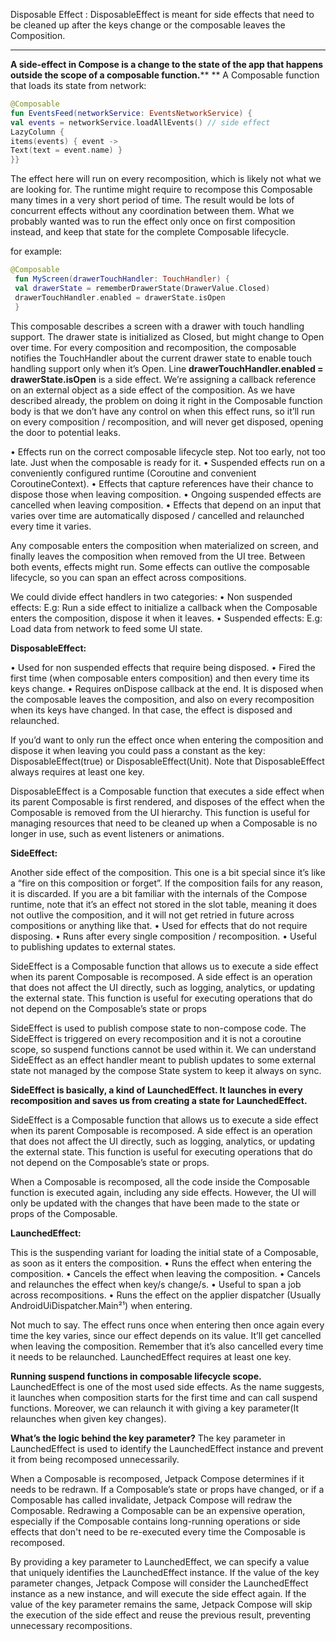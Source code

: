 

Disposable Effect :
DisposableEffect is meant for side effects that need to be cleaned up after the keys change or the composable leaves the Composition.



---
 
 **A side-effect in Compose is a change to the state of the app that happens outside the scope of a composable function.**** 
 **
 A Composable function that loads its state from network:
 ```kotlin
 @Composable
 fun EventsFeed(networkService: EventsNetworkService) {
 val events = networkService.loadAllEvents() // side effect
LazyColumn {
 items(events) { event ->
Text(text = event.name) }
 }}
```
The effect here will run on every recomposition, which is likely not what we are looking for. The runtime might require to recompose this Composable many times in a very short period of time. The result would be lots of concurrent effects without any coordination between them.
What we probably wanted was to run the effect only once on first composition instead, and keep that state for the complete Composable lifecycle.

for example:
```kotlin
@Composable
 fun MyScreen(drawerTouchHandler: TouchHandler) {
 val drawerState = rememberDrawerState(DrawerValue.Closed)
 drawerTouchHandler.enabled = drawerState.isOpen
 }

```
This composable describes a screen with a drawer with touch handling support. The drawer state is initialized as Closed, but might change to Open over time. 
For every composition and recomposition, the composable notifies the TouchHandler about the current drawer state to enable touch handling support only when it’s Open.
Line **drawerTouchHandler.enabled = drawerState.isOpen** is a side effect.
We’re assigning a callback reference on an external object as a side effect of the composition.
As we have described already, the problem on doing it right in the Composable function body is that we don’t have any control on when this effect runs, so it’ll run on every composition / recomposition,
and will never get disposed, opening the door to potential leaks.

• Effects run on the correct composable lifecycle step. Not too early, not too late. Just when the composable is ready for it.
• Suspended effects run on a conveniently configured runtime (Coroutine and convenient CoroutineContext).
• Effects that capture references have their chance to dispose those when leaving composition.
• Ongoing suspended effects are cancelled when leaving composition.
• Effects that depend on an input that varies over time are automatically disposed / cancelled and relaunched every time it varies.



Any composable enters the composition when materialized on screen, and finally leaves the composition when removed from the UI tree. Between both events, effects might run.
Some effects can outlive the composable lifecycle, so you can span an effect across compositions.

We could divide effect handlers in two categories:
• Non suspended effects: E.g: Run a side effect to initialize a callback when the Composable enters the composition, dispose it when it leaves.
• Suspended effects: E.g: Load data from network to feed some UI state.

**DisposableEffect:**

• Used for non suspended effects that require being disposed.
• Fired the first time (when composable enters composition) and then every time its keys change.
• Requires onDispose callback at the end. It is disposed when the composable leaves the composition, and also on every recomposition when its keys have changed. In that case, the effect is disposed and relaunched.

If you’d want to only run the effect once when entering the composition and dispose it when leaving you could pass a constant as the key: DisposableEffect(true) or DisposableEffect(Unit).
Note that DisposableEffect always requires at least one key.

DisposableEffect is a Composable function that executes a side effect when its parent Composable is first rendered, and disposes of the effect when the Composable is removed from the UI hierarchy. This function is useful for managing resources that need to be cleaned up when a Composable is no longer in use, such as event listeners or animations.


**SideEffect:**

Another side effect of the composition. This one is a bit special since it’s like a “fire on this composition or forget”. If the composition fails for any reason, it is discarded. If you are a bit familiar with the internals of the Compose runtime, note that it’s an effect not stored
in the slot table, meaning it does not outlive the composition, and it will not get retried in future across compositions or anything like that.
• Used for effects that do not require disposing.
• Runs after every single composition / recomposition.
• Useful to publishing updates to external states.

SideEffect is a Composable function that allows us to execute a side effect when its parent Composable is recomposed. A side effect is an operation that does not affect the UI directly, such as logging, analytics, or updating the external state. This function is useful for executing operations that do not depend on the Composable’s state or props

SideEffect is used to publish compose state to non-compose code. The SideEffect is triggered on every recomposition and it is not a coroutine scope, so suspend functions cannot be used within it.
We can understand SideEffect as an effect handler meant to publish updates to some external state not managed by the compose State system to keep it always on sync.

**SideEffect is basically, a kind of LaunchedEffect. It launches in every recomposition and saves us from creating a state for LaunchedEffect.**


SideEffect is a Composable function that allows us to execute a side effect when its parent Composable is recomposed. A side effect is an operation that does not affect the UI directly, such as logging, analytics, or updating the external state. This function is useful for executing operations that do not depend on the Composable’s state or props.

When a Composable is recomposed, all the code inside the Composable function is executed again, including any side effects. However, the UI will only be updated with the changes that have been made to the state or props of the Composable.

**LaunchedEffect:**

This is the suspending variant for loading the initial state of a Composable, as soon as it enters the composition.
• Runs the effect when entering the composition.
• Cancels the effect when leaving the composition.
• Cancels and relaunches the effect when key/s change/s.
• Useful to span a job across recompositions.
• Runs the effect on the applier dispatcher (Usually AndroidUiDispatcher.Main²¹) when entering.

Not much to say. The effect runs once when entering then once again every time the key varies, since our effect depends on its value. It’ll get cancelled when leaving the composition.
Remember that it’s also cancelled every time it needs to be relaunched. LaunchedEffect requires at least one key.

**Running suspend functions in composable lifecycle scope.**
LaunchedEffect is one of the most used side effects. As the name suggests, it launches when composition starts for the first time and can call suspend functions. Moreover, we can relaunch it with giving a key parameter(It relaunches when given key changes).

**What’s the logic behind the key parameter?**
The key parameter in LaunchedEffect is used to identify the LaunchedEffect instance and prevent it from being recomposed unnecessarily.

When a Composable is recomposed, Jetpack Compose determines if it needs to be redrawn. If a Composable’s state or props have changed, or if a Composable has called invalidate, Jetpack Compose will redraw the Composable. Redrawing a Composable can be an expensive operation, especially if the Composable contains long-running operations or side effects that don't need to be re-executed every time the Composable is recomposed.

By providing a key parameter to LaunchedEffect, we can specify a value that uniquely identifies the LaunchedEffect instance. If the value of the key parameter changes, Jetpack Compose will consider the LaunchedEffect instance as a new instance, and will execute the side effect again. If the value of the key parameter remains the same, Jetpack Compose will skip the execution of the side effect and reuse the previous result, preventing unnecessary recompositions.
